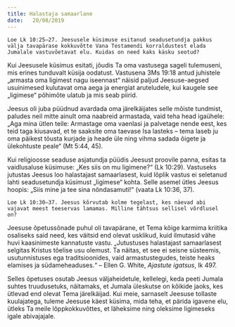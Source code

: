 ```yaml
---
title: Halastaja samaarlane
date:   20/08/2019
---
```


`Loe Lk 10:25–27. Jeesusele küsimuse esitanud seadusetundja pakkus välja tavapärase kokkuvõtte Vana Testamendi korraldustest elada Jumalale vastuvõetavat elu. Kuidas on need kaks käsku seotud?`

Kui Jeesusele küsimus esitati, jõudis Ta oma vastusega sageli tulemuseni, mis erines tunduvalt küsija oodatust. Vastusena 3Ms 19:18 antud juhistele „armasta oma ligimest nagu iseennast“ näisid paljud Jeesuse-aegsed usuinimesed kulutavat oma aega ja energiat aruteludele, kui kaugele see „ligimese“ põhimõte ulatub ja mis seab piirid.

Jeesus oli juba püüdnud avardada oma järelkäijates selle mõiste tundmist, paludes neil mitte ainult oma naabreid armastada, vaid teha head igaühele: „Aga mina ütlen teile: Armastage oma vaenlasi ja palvetage nende eest, kes teid taga kiusavad, et te saaksite oma taevase Isa lasteks – tema laseb ju oma päikest tõusta kurjade ja heade üle ning vihma sadada õigete ja ülekohtuste peale“ (Mt 5:44, 45).

Kui religioosse seaduse asjatundja püüdis Jeesust proovile panna, esitas ta vaidlusaluse küsimuse: „Kes siis on mu ligimene?“ (Lk 10:29). Vastuseks jutustas Jeesus loo halastajast samaarlasest, kuid lõplik vastus ei seletanud lahti seadusetundja küsimust „ligimese“ kohta. Selle asemel ütles Jeesus hoopis: „Siis mine ja tee sina nõndasamuti!“ (vaata Lk 10:36, 37).

`Loe Lk 10:30–37. Jeesus kõrvutab kolme tegelast, kes näevad abi vajavat meest teeservas lamamas. Milline tähtsus sellisel võrdlusel on?`

Jeesuse õpetussõnade puhul oli tavapärane, et Tema kõige karmima kriitika osaliseks said need, kes väitsid end olevat usklikud, kuid ilmutasid vähe huvi kaasinimeste kannatuste vastu. „Jutustuses halastajast samaarlasest selgitas Kristus tõelise usu olemust. Ta näitas, et see ei seisne süsteemis, usutunnistuses ega traditsioonides, vaid armastustegudes, teiste heaks elamises ja südameheaduses.“ – Ellen G. White, _Ajastute igatsus_, lk 497.

Selles õpetuses osutab Jeesus väljaheidetule, kellelegi, keda peeti Jumala suhtes truudusetuks, näitamaks, et Jumala üleskutse on kõikide jaoks, kes ütlevad end olevat Tema järelkäijad. Kui meie, sarnaselt Jeesuse tollaste kuulajatega, tuleme Jeesuse käest küsima, mida teha, et pärida igavene elu, ütleks Ta meile lõppkokkuvõttes, et läheksime ning oleksime ligimeseks igale abivajajale.